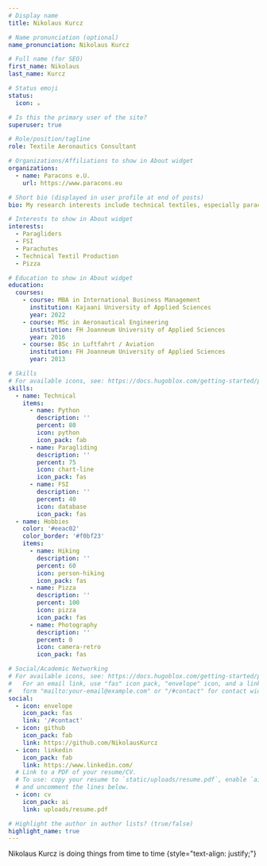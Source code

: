 ```yaml
---
# Display name
title: Nikolaus Kurcz 

# Name pronunciation (optional)
name_pronunciation: Nikolaus Kurcz 

# Full name (for SEO)
first_name: Nikolaus
last_name: Kurcz

# Status emoji
status:
  icon: ☕️

# Is this the primary user of the site?
superuser: true

# Role/position/tagline
role: Textile Aeronautics Consultant

# Organizations/Affiliations to show in About widget
organizations:
  - name: Paracons e.U. 
    url: https://www.paracons.eu

# Short bio (displayed in user profile at end of posts)
bio: My research interests include technical textiles, especially parachutes and paragliders.

# Interests to show in About widget
interests:
  - Paragliders
  - FSI 
  - Parachutes
  - Technical Textil Production
  - Pizza

# Education to show in About widget
education:
  courses:
    - course: MBA in International Business Management
      institution: Kajaani University of Applied Sciences
      year: 2022
    - course: MSc in Aeronautical Engineering
      institution: FH Joanneum University of Applied Sciences
      year: 2016
    - course: BSc in Luftfahrt / Aviation
      institution: FH Joanneum University of Applied Sciences
      year: 2013

# Skills
# For available icons, see: https://docs.hugoblox.com/getting-started/page-builder/#icons
skills:
  - name: Technical
    items:
      - name: Python
        description: ''
        percent: 80
        icon: python
        icon_pack: fab
      - name: Paragliding
        description: ''
        percent: 75
        icon: chart-line
        icon_pack: fas
      - name: FSI
        description: ''
        percent: 40
        icon: database
        icon_pack: fas
  - name: Hobbies
    color: '#eeac02'
    color_border: '#f0bf23'
    items:
      - name: Hiking
        description: ''
        percent: 60
        icon: person-hiking
        icon_pack: fas
      - name: Pizza
        description: ''
        percent: 100
        icon: pizza
        icon_pack: fas
      - name: Photography
        description: ''
        percent: 0
        icon: camera-retro
        icon_pack: fas

# Social/Academic Networking
# For available icons, see: https://docs.hugoblox.com/getting-started/page-builder/#icons
#   For an email link, use "fas" icon pack, "envelope" icon, and a link in the
#   form "mailto:your-email@example.com" or "/#contact" for contact widget.
social:
  - icon: envelope
    icon_pack: fas
    link: '/#contact'
  - icon: github
    icon_pack: fab
    link: https://github.com/NikolausKurcz
  - icon: linkedin
    icon_pack: fab
    link: https://www.linkedin.com/
  # Link to a PDF of your resume/CV.
  # To use: copy your resume to `static/uploads/resume.pdf`, enable `ai` icons in `params.yaml`,
  # and uncomment the lines below.
  - icon: cv
    icon_pack: ai
    link: uploads/resume.pdf

# Highlight the author in author lists? (true/false)
highlight_name: true
---
```


Nikolaus Kurcz is doing things from time to time
{style="text-align: justify;"}
